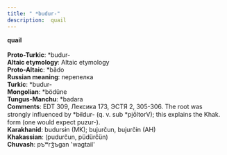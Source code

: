 ```yaml
---
title: " *budur-"
description:  quail
---
```

<p data-pagefind-weight="0.5">
<strong> quail</strong><br><br>
<strong>Proto-Turkic</strong>:  *budur-<br>
<strong>Altaic etymology</strong>:  Altaic etymology<br>
<strong> Proto-Altaic</strong>:  *bădo<br>
<strong>Russian meaning</strong>:  перепелка<br>
<strong>Turkic</strong>:  *budur-<br>
<strong>Mongolian</strong>:  *bödüne<br>
<strong>Tungus-Manchu</strong>:  *badara<br>
<strong>Comments</strong>:  EDT 309, Лексика 173, ЭСТЯ 2, 305-306. The root was strongly influenced by *bɨldur- (q. v. sub *pi̯ŏ́ltorV); this explains the Khak. form (one would expect puzur-).<br>
<strong>Karakhanid</strong>:  budursɨn (MK); bujurčun, bujurčɨn (AH)<br>
<strong>Khakassian</strong>:  (pudurčun, püdürčün)<br>
<strong>Chuvash</strong>:  pъʷrǯъgan 'wagtail'<br>

</p>
